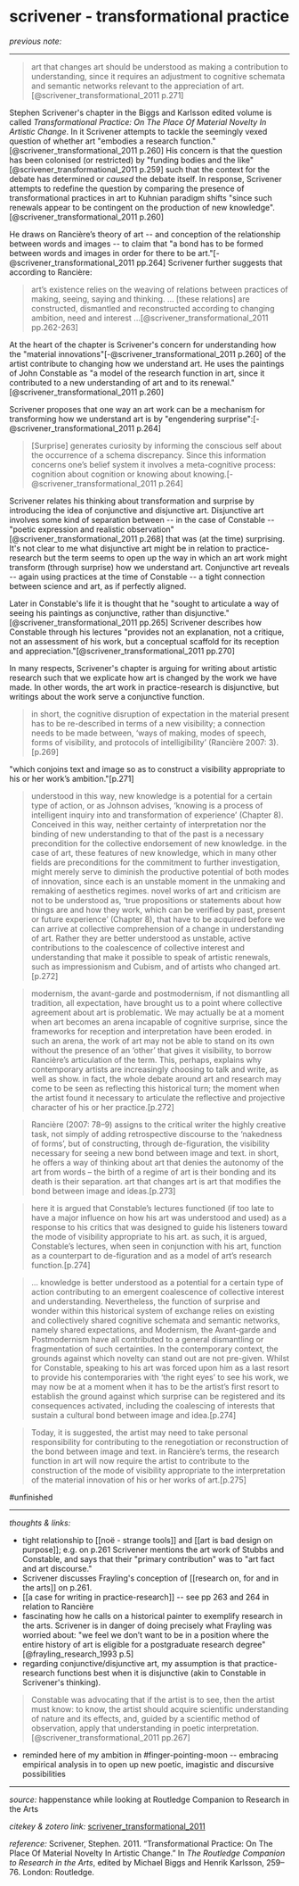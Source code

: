 # scrivener - transformational practice

_previous note:_ 

---

>art that changes art should be understood as making a contribution to understanding, since it requires an adjustment to cognitive schemata and semantic networks relevant to the appreciation of art.[@scrivener_transformational_2011 p.271]

Stephen Scrivener's chapter in the Biggs and Karlsson edited volume is called  _Transformational Practice: On The Place Of Material Novelty In Artistic Change_. In it Scrivener attempts to tackle the seemingly vexed question of whether art "embodies a research function."[@scrivener_transformational_2011 p.260] His concern is that the question has been colonised (or restricted) by "funding bodies and the like"[@scrivener_transformational_2011 p.259] such that the context for the debate has determined or _caused_ the debate itself. In response, Scrivener attempts to redefine the question by comparing the presence of transformational practices in art to Kuhnian paradigm shifts "since such renewals appear to be contingent on the production of new knowledge".[@scrivener_transformational_2011 p.260]

He draws on Rancière’s theory of art -- and conception of the relationship between words and images -- to claim that "a bond has to be formed between words and images in order for there to be art."[-@scrivener_transformational_2011 pp.264] Scrivener further suggests that according to Rancière:

>art’s existence relies on the weaving of relations between practices of making, seeing, saying and thinking. ... [these relations] are constructed, dismantled and reconstructed according to changing ambition, need and interest ...[@scrivener_transformational_2011 pp.262-263]

At the heart of the chapter is Scrivener's concern for understanding how the "material innovations"[-@scrivener_transformational_2011 p.260] of the artist contribute to changing how we understand art. He uses the paintings of John Constable as "a model of the research function in art, since it contributed to a new understanding of art and to its renewal."[@scrivener_transformational_2011 p.260]

Scrivener proposes that one way an art work can be a mechanism for transforming how we understand art is by "engendering surprise":[-@scrivener_transformational_2011 p.264]

>[Surprise] generates curiosity by informing the conscious self about the occurrence of a schema discrepancy. Since this information concerns one’s belief system it involves a meta-cognitive process: cognition about cognition or knowing about knowing.[-@scrivener_transformational_2011 p.264]

Scrivener relates his thinking about transformation and surprise by introducing the idea of conjunctive and disjunctive art. Disjunctive art involves some kind of separation between -- in the case of Constable -- "poetic expression and realistic observation"[@scrivener_transformational_2011 p.268] that was (at the time) surprising. It's not clear to me what disjunctive art might be in relation to practice-research but the term seems to open up the way in which an art work might transform (through surprise) how we understand art. Conjunctive art reveals -- again using practices at the time of Constable -- a tight connection between science and art, as if perfectly aligned. 

Later in Constable's life it is thought that he "sought to articulate a way of seeing his paintings as conjunctive, rather than disjunctive."[@scrivener_transformational_2011 pp.265] Scrivener describes how Constable through his lectures "provides not an explanation, not a critique, not an assessment of his work, but a conceptual scaffold for its reception and appreciation."[@scrivener_transformational_2011 pp.270] 

In many respects, Scrivener's chapter is arguing for writing about artistic research such that we explicate how art is changed by the work we have made. In other words, the art work in practice-research is disjunctive, but writings about the work serve a conjunctive function. 


>in short, the cognitive disruption of expectation in the material present has to be re-described in terms of a new visibility; a connection needs to be made between, ‘ways of making, modes of speech, forms of visibility, and protocols of intelligibility’ (Rancière 2007: 3).[p.269]

"which conjoins text and image so as to construct a visibility appropriate to his or her work’s ambition."[p.271]

>understood in this way, new knowledge is a potential for a certain type of action, or as Johnson advises, ‘knowing is a process of intelligent inquiry into and transformation of experience’ (Chapter 8). Conceived in this way, neither certainty of interpretation nor the binding of new understanding to that of the past is a necessary precondition for the collective endorsement of new knowledge. in the case of art, these features of new knowledge, which in many other fields are preconditions for the commitment to further investigation, might merely serve to diminish the productive potential of both modes of innovation, since each is an unstable moment in the unmaking and remaking of aesthetics regimes. novel works of art and criticism are not to be understood as, ‘true propositions or statements about how things are and how they work, which can be verified by past, present or future experience’ (Chapter 8), that have to be acquired before we can arrive at collective comprehension of a change in understanding of art. Rather they are better understood as unstable, active contributions to the coalescence of collective interest and understanding that make it possible to speak of artistic renewals, such as impressionism and Cubism, and of artists who changed art.[p.272]

>modernism, the avant-garde and postmodernism, if not dismantling all tradition, all expectation, have brought us to a point where collective agreement about art is problematic. We may actually be at a moment when art becomes an arena incapable of cognitive surprise, since the frameworks for reception and interpretation have been eroded. in such an arena, the work of art may not be able to stand on its own without the presence of an ‘other’ that gives it visibility, to borrow Rancière’s articulation of the term. This, perhaps, explains why contemporary artists are increasingly choosing to talk and write, as well as show. in fact, the whole debate around art and research may come to be seen as reflecting this historical turn; the moment when the artist found it necessary to articulate the reflective and projective character of his or her practice.[p.272]

>Rancière (2007: 78–9) assigns to the critical writer the highly creative task, not simply of adding retrospective discourse to the ‘nakedness of forms’, but of constructing, through de-figuration, the visibility necessary for seeing a new bond between image and text. in short, he offers a way of thinking about art that denies the autonomy of the art from words – the birth of a regime of art is their bonding and its death is their separation. art that changes art is art that modifies the bond between image and ideas.[p.273]

>here it is argued that Constable’s lectures functioned (if too late to have a major influence on how his art was understood and used) as a response to his critics that was designed to guide his listeners toward the mode of visibility appropriate to his art. as such, it is argued, Constable’s lectures, when seen in conjunction with his art, function as a counterpart to de-figuration and as a model of art’s research function.[p.274]

>... knowledge is better understood as a potential for a certain type of action contributing to an emergent coalescence of collective interest and understanding. Nevertheless, the function of surprise and wonder within this historical system of exchange relies on existing and collectively shared cognitive schemata and semantic networks, namely shared expectations, and Modernism, the Avant-garde and Postmodernism have all contributed to a general dismantling or fragmentation of such certainties. In the contemporary context, the grounds against which novelty can stand out are not pre-given. Whilst for Constable, speaking to his art was forced upon him as a last resort to provide his contemporaries with ‘the right eyes’ to see his work, we may now be at a moment when it has to be the artist’s first resort to establish the ground against which surprise can be registered and its consequences activated, including the coalescing of interests that sustain a cultural bond between image and idea.[p.274]

>Today, it is suggested, the artist may need to take personal responsibility for contributing to the renegotiation or reconstruction of the bond between image and text. in Rancière’s terms, the research function in art will now require the artist to contribute to the construction of the mode of visibility appropriate to the interpretation of the material innovation of his or her works of art.[p.275]

#unfinished 

---

_thoughts & links:_

- tight relationship to [[noë - strange tools]] and [[art is bad design on purpose]]; e.g. on p.261 Scrivener mentions the art work of Stubbs and Constable, and says that their "primary contribution" was to "art fact and art discourse."
- Scrivener discusses Frayling's conception of [[research on, for and in the arts]] on p.261.
- [[a case for writing in practice-research]] -- see pp 263 and 264 in relation to Rancière
- fascinating how he calls on a historical painter to exemplify research in the arts. Scrivener is in danger of doing precisely what Frayling was worried about: "we feel we don’t want to be in a position where the entire history of art is eligible for a postgraduate research degree"[@frayling_research_1993 p.5]
- regarding conjunctive/disjunctive art, my assumption is that practice-research functions best when it is disjunctive (akin to Constable in Scrivener's thinking). 

>Constable was advocating that if the artist is to see, then the artist must know: to know, the artist should acquire scientific understanding of nature and its effects, and, guided by a scientific method of observation, apply that understanding in poetic interpretation.[@scrivener_transformational_2011 pp.267]
- reminded here of my ambition in #finger-pointing-moon -- embracing empirical analysis in to open up new poetic, imagistic and discursive possibilities 

---

_source:_ happenstance while looking at Routledge Companion to Research in the Arts

_citekey & zotero link:_ [scrivener_transformational_2011](zotero://select/items/1_IPSGEMH2)

_reference:_ Scrivener, Stephen. 2011. “Transformational Practice: On The Place Of Material Novelty In Artistic Change.” In _The Routledge Companion to Research in the Arts_, edited by Michael Biggs and Henrik Karlsson, 259–76. London: Routledge.



